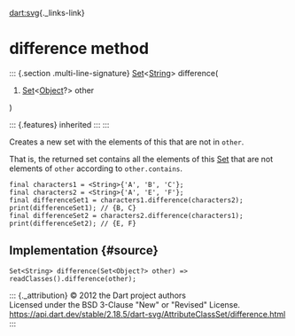 [dart:svg](../../dart-svg/dart-svg-library){._links-link}

difference method
=================

::: {.section .multi-line-signature}
[Set](../../dart-core/set-class)\<[String](../../dart-core/string-class)\>
difference(

1.  [Set](../../dart-core/set-class)\<[Object](../../dart-core/object-class)?\>
    other

)

::: {.features}
inherited
:::
:::

Creates a new set with the elements of this that are not in `other`.

That is, the returned set contains all the elements of this
[Set](../../dart-core/set-class) that are not elements of `other`
according to `other.contains`.

``` {.language-dart data-language="dart"}
final characters1 = <String>{'A', 'B', 'C'};
final characters2 = <String>{'A', 'E', 'F'};
final differenceSet1 = characters1.difference(characters2);
print(differenceSet1); // {B, C}
final differenceSet2 = characters2.difference(characters1);
print(differenceSet2); // {E, F}
```

Implementation {#source}
--------------

``` {.language-dart data-language="dart"}
Set<String> difference(Set<Object?> other) => readClasses().difference(other);
```

::: {._attribution}
© 2012 the Dart project authors\
Licensed under the BSD 3-Clause \"New\" or \"Revised\" License.\
<https://api.dart.dev/stable/2.18.5/dart-svg/AttributeClassSet/difference.html>
:::
